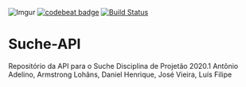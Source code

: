 ![Imgur](https://i.imgur.com/YR8fRkP.png)
[![codebeat badge](https://codebeat.co/badges/ec91ded5-d95f-4005-951d-b5fba061f2fd)](https://codebeat.co/projects/github-com-ufape-projetao20201-suche_api-main)
[![Build Status](https://travis-ci.com/UFAPE-Projetao20201/suche_api.svg?branch=main)](https://travis-ci.com/UFAPE-Projetao20201/suche_api)
# Suche-API
Repositório da API para o Suche
Disciplina de Projetão 2020.1
Antônio Adelino, Armstrong Lohâns, Daniel Henrique, José Vieira, Luís Filipe 

<!-- #5 Teste de automação de deploy no Glitch -->
